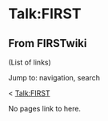 # Talk:FIRST

## From FIRSTwiki

(List of links)

Jump to: navigation, search

< [Talk:FIRST](/index.php?title=Talk:FIRST&redirect=no "Talk:FIRST")

No pages link to here.
